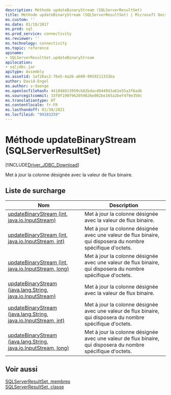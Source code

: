 ```yaml
---
description: Méthode updateBinaryStream (SQLServerResultSet)
title: Méthode updateBinaryStream (SQLServerResultSet) | Microsoft Docs
ms.custom: ''
ms.date: 01/19/2017
ms.prod: sql
ms.prod_service: connectivity
ms.reviewer: ''
ms.technology: connectivity
ms.topic: reference
apiname:
- SQLServerResultSet.updateBinaryStream
apilocation:
- sqljdbc.jar
apitype: Assembly
ms.assetid: 1af26ac2-76e5-4a26-a600-9919211333ba
author: David-Engel
ms.author: v-daenge
ms.openlocfilehash: 441846813959cb82bdacd0449d3a61e55a3f6adb
ms.sourcegitcommit: 33f0f190f962059826e002be165a2bef4f9e350c
ms.translationtype: HT
ms.contentlocale: fr-FR
ms.lasthandoff: 01/30/2021
ms.locfileid: "99183259"
---
```

# <a name="updatebinarystream-method-sqlserverresultset"></a>Méthode updateBinaryStream (SQLServerResultSet)
[!INCLUDE[Driver_JDBC_Download](../../../includes/driver_jdbc_download.md)]

  Met à jour la colonne désignée avec la valeur de flux binaire.  
  
## <a name="overload-list"></a>Liste de surcharge  
  
|Nom|Description|  
|----------|-----------------|  
|[updateBinaryStream (int, java.io.InputStream)](../../../connect/jdbc/reference/updatebinarystream-method-int-java-io-inputstream.md)|Met à jour la colonne désignée avec la valeur de flux binaire.|  
|[updateBinaryStream (int, java.io.InputStream, int)](../../../connect/jdbc/reference/updatebinarystream-method-int-java-io-inputstream-int.md)|Met à jour la colonne désignée avec une valeur de flux binaire, qui disposera du nombre spécifique d'octets.|  
|[updateBinaryStream (int, java.io.InputStream, long)](../../../connect/jdbc/reference/updatebinarystream-method-int-java-io-inputstream-long.md)|Met à jour la colonne désignée avec une valeur de flux binaire, qui disposera du nombre spécifique d'octets.|  
|[updateBinaryStream (java.lang.String, java.io.InputStream)](../../../connect/jdbc/reference/updatebinarystream-method-java-lang-string-java-io-inputstream.md)|Met à jour la colonne désignée avec la valeur de flux binaire.|  
|[updateBinaryStream (java.lang.String, java.io.InputStream, int)](../../../connect/jdbc/reference/updatebinarystream-method-java-lang-string-java-io-inputstream-int.md)|Met à jour la colonne désignée avec une valeur de flux binaire, qui disposera du nombre spécifique d'octets.|  
|[updateBinaryStream (java.lang.String, java.io.InputStream, long)](../../../connect/jdbc/reference/updatebinarystream-method-java-lang-string-java-io-inputstream-long.md)|Met à jour la colonne désignée avec une valeur de flux binaire, qui disposera du nombre spécifique d'octets.|  
  
## <a name="see-also"></a>Voir aussi  
 [SQLServerResultSet, membres](../../../connect/jdbc/reference/sqlserverresultset-members.md)   
 [SQLServerResultSet, classe](../../../connect/jdbc/reference/sqlserverresultset-class.md)  
  
  
